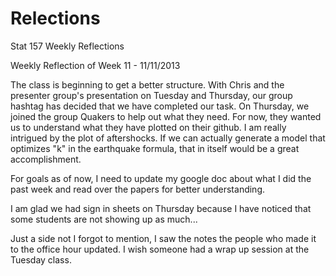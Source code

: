 Relections
==========

Stat 157 Weekly Reflections

Weekly Reflection of Week 11 - 11/11/2013

The class is beginning to get a better structure. With Chris and the presenter group's presentation on Tuesday and Thursday, our group hashtag has decided that we have completed our task. On Thursday, we joined the group Quakers to help out what they need. For now, they wanted us to understand what they have plotted on their github. I am really intrigued by the plot of aftershocks. If we can actually generate a model that optimizes "k" in the earthquake formula, that in itself would be a great accomplishment.

For goals as of now, I need to update my google doc about what I did the past week and read over the papers for better understanding.

I am glad we had sign in sheets on Thursday because I have noticed that some students are not showing up as much...

Just a side not I forgot to mention, I saw the notes the people who made it to the office hour updated. I wish someone had a wrap up session at the Tuesday class.

